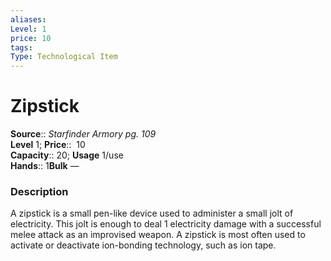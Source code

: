 ```yaml
---
aliases: 
Level: 1 
price: 10
tags: 
Type: Technological Item
---
```


# Zipstick

**Source**:: _Starfinder Armory pg. 109_  
**Level** 1;
**Price**::  10  
**Capacity**:: 20; **Usage** 1/use  
**Hands**:: 1**Bulk** —

### Description

A zipstick is a small pen-like device used to administer a small jolt of electricity. This jolt is enough to deal 1 electricity damage with a successful melee attack as an improvised weapon. A zipstick is most often used to activate or deactivate ion-bonding technology, such as ion tape.
